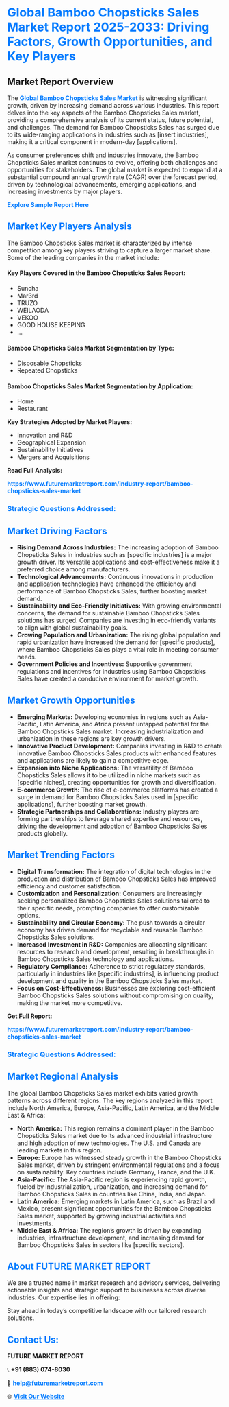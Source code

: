 <h1 style="color: #007BFF;">Global Bamboo Chopsticks Sales Market Report 2025-2033: Driving Factors, Growth Opportunities, and Key Players</h1>

<section id="overview">
<h2>Market Report Overview</h2>
<p>The <a href="https://www.futuremarketreport.com/industry-report/bamboo-chopsticks-sales-market" style="color: #007BFF; text-decoration: none;"><strong>Global Bamboo Chopsticks Sales Market</strong></a> is witnessing significant growth, driven by increasing demand across various industries. This report delves into the key aspects of the Bamboo Chopsticks Sales market, providing a comprehensive analysis of its current status, future potential, and challenges. The demand for Bamboo Chopsticks Sales has surged due to its wide-ranging applications in industries such as [insert industries], making it a critical component in modern-day [applications].</p>
<p>As consumer preferences shift and industries innovate, the Bamboo Chopsticks Sales market continues to evolve, offering both challenges and opportunities for stakeholders. The global market is expected to expand at a substantial compound annual growth rate (CAGR) over the forecast period, driven by technological advancements, emerging applications, and increasing investments by major players.</p>
</section>

<section id="overview">
<p><a href="https://www.futuremarketreport.com/request-sample/reportId=103473" style="color: #007BFF; text-decoration: none;"><strong>Explore Sample Report Here</strong></a></p>
</section>

<section id="key-players">
<h2 style="color: #007BFF;">Market Key Players Analysis</h2>
<p>The Bamboo Chopsticks Sales market is characterized by intense competition among key players striving to capture a larger market share. Some of the leading companies in the market include:</p>
<h4>Key Players Covered in the Bamboo Chopsticks Sales Report:</h4>
<ul><li>Suncha</li><li>Mar3rd</li><li>TRUZO</li><li>WEILAODA</li><li>VEKOO</li><li>GOOD HOUSE KEEPING</li><li>...</li></ul>
<h4>Bamboo Chopsticks Sales Market Segmentation by Type:</h4>
<ul><li>Disposable Chopsticks</li><li>Repeated Chopsticks</li></ul>

<h4>Bamboo Chopsticks Sales Market Segmentation by Application:</h4>
<ul><li>Home</li><li>Restaurant</li></ul>
<p><strong>Key Strategies Adopted by Market Players:</strong></p>
<ul>
<li>Innovation and R&D</li>
<li>Geographical Expansion</li>
<li>Sustainability Initiatives</li>
<li>Mergers and Acquisitions</li>
</ul>
</section>

<section>
<p><strong>Read Full Analysis: </strong></p><a href="https://www.futuremarketreport.com/industry-report/bamboo-chopsticks-sales-market" style="color: #007BFF; text-decoration: none;"><strong>https://www.futuremarketreport.com/industry-report/bamboo-chopsticks-sales-market</strong></a>
<h3 style="color: #007BFF;">Strategic Questions Addressed:</h3>
</section>

<section id="driving-factors">
<h2 style="color: #007BFF;">Market Driving Factors</h2>
<ul>
<li><strong>Rising Demand Across Industries:</strong> The increasing adoption of Bamboo Chopsticks Sales in industries such as [specific industries] is a major growth driver. Its versatile applications and cost-effectiveness make it a preferred choice among manufacturers.</li>
<li><strong>Technological Advancements:</strong> Continuous innovations in production and application technologies have enhanced the efficiency and performance of Bamboo Chopsticks Sales, further boosting market demand.</li>
<li><strong>Sustainability and Eco-Friendly Initiatives:</strong> With growing environmental concerns, the demand for sustainable Bamboo Chopsticks Sales solutions has surged. Companies are investing in eco-friendly variants to align with global sustainability goals.</li>
<li><strong>Growing Population and Urbanization:</strong> The rising global population and rapid urbanization have increased the demand for [specific products], where Bamboo Chopsticks Sales plays a vital role in meeting consumer needs.</li>
<li><strong>Government Policies and Incentives:</strong> Supportive government regulations and incentives for industries using Bamboo Chopsticks Sales have created a conducive environment for market growth.</li>
</ul>
</section>

<section id="growth-opportunities">
<h2 style="color: #007BFF;">Market Growth Opportunities</h2>
<ul>
<li><strong>Emerging Markets:</strong> Developing economies in regions such as Asia-Pacific, Latin America, and Africa present untapped potential for the Bamboo Chopsticks Sales market. Increasing industrialization and urbanization in these regions are key growth drivers.</li>
<li><strong>Innovative Product Development:</strong> Companies investing in R&D to create innovative Bamboo Chopsticks Sales products with enhanced features and applications are likely to gain a competitive edge.</li>
<li><strong>Expansion into Niche Applications:</strong> The versatility of Bamboo Chopsticks Sales allows it to be utilized in niche markets such as [specific niches], creating opportunities for growth and diversification.</li>
<li><strong>E-commerce Growth:</strong> The rise of e-commerce platforms has created a surge in demand for Bamboo Chopsticks Sales used in [specific applications], further boosting market growth.</li>
<li><strong>Strategic Partnerships and Collaborations:</strong> Industry players are forming partnerships to leverage shared expertise and resources, driving the development and adoption of Bamboo Chopsticks Sales products globally.</li>
</ul>
</section>

<section id="trending-factors">
<h2 style="color: #007BFF;">Market Trending Factors</h2>
<ul>
<li><strong>Digital Transformation:</strong> The integration of digital technologies in the production and distribution of Bamboo Chopsticks Sales has improved efficiency and customer satisfaction.</li>
<li><strong>Customization and Personalization:</strong> Consumers are increasingly seeking personalized Bamboo Chopsticks Sales solutions tailored to their specific needs, prompting companies to offer customizable options.</li>
<li><strong>Sustainability and Circular Economy:</strong> The push towards a circular economy has driven demand for recyclable and reusable Bamboo Chopsticks Sales solutions.</li>
<li><strong>Increased Investment in R&D:</strong> Companies are allocating significant resources to research and development, resulting in breakthroughs in Bamboo Chopsticks Sales technology and applications.</li>
<li><strong>Regulatory Compliance:</strong> Adherence to strict regulatory standards, particularly in industries like [specific industries], is influencing product development and quality in the Bamboo Chopsticks Sales market.</li>
<li><strong>Focus on Cost-Effectiveness:</strong> Businesses are exploring cost-efficient Bamboo Chopsticks Sales solutions without compromising on quality, making the market more competitive.</li>
</ul>
</section>

<section>
<p><strong>Get Full Report: </strong></p><a href="https://www.futuremarketreport.com/industry-report/bamboo-chopsticks-sales-market" style="color: #007BFF; text-decoration: none;"><strong>https://www.futuremarketreport.com/industry-report/bamboo-chopsticks-sales-market</strong></a>
<h3 style="color: #007BFF;">Strategic Questions Addressed:</h3>
</section>


<section id="regional-analysis">
<h2 style="color: #007BFF;">Market Regional Analysis</h2>
<p>The global Bamboo Chopsticks Sales market exhibits varied growth patterns across different regions. The key regions analyzed in this report include North America, Europe, Asia-Pacific, Latin America, and the Middle East & Africa:</p>
<ul>
<li><strong>North America:</strong> This region remains a dominant player in the Bamboo Chopsticks Sales market due to its advanced industrial infrastructure and high adoption of new technologies. The U.S. and Canada are leading markets in this region.</li>
<li><strong>Europe:</strong> Europe has witnessed steady growth in the Bamboo Chopsticks Sales market, driven by stringent environmental regulations and a focus on sustainability. Key countries include Germany, France, and the U.K.</li>
<li><strong>Asia-Pacific:</strong> The Asia-Pacific region is experiencing rapid growth, fueled by industrialization, urbanization, and increasing demand for Bamboo Chopsticks Sales in countries like China, India, and Japan.</li>
<li><strong>Latin America:</strong> Emerging markets in Latin America, such as Brazil and Mexico, present significant opportunities for the Bamboo Chopsticks Sales market, supported by growing industrial activities and investments.</li>
<li><strong>Middle East & Africa:</strong> The region’s growth is driven by expanding industries, infrastructure development, and increasing demand for Bamboo Chopsticks Sales in sectors like [specific sectors].</li>
</ul>
</section>

<footer>
<h2 style="color: #007BFF;">About FUTURE MARKET REPORT</h2>
<p>We are a trusted name in market research and advisory services, delivering actionable insights and strategic support to businesses across diverse industries. Our expertise lies in offering:</p>

<p>Stay ahead in today’s competitive landscape with our tailored research solutions.</p>

<h2 style="color: #007BFF;">Contact Us:</h2>
<p><strong>FUTURE MARKET REPORT</strong></p>
<p>📞 <strong>+91 (883) 074-8030</strong></p>
<p>📧 <strong><a href="mailto:help@futuremarketreport.com" style="color: #007BFF;">help@futuremarketreport.com</a></strong></p>
<p>🌐 <strong><a href="https://www.futuremarketreport.com/" style="color: #007BFF;">Visit Our Website</a></strong></p>
</footer>